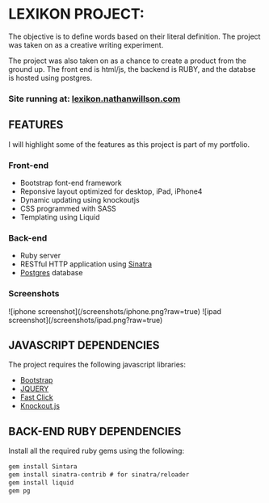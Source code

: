 <h1>LEXIKON PROJECT:</h1>
<p>
The objective is to define words based on their literal definition. The project was taken on as a creative writing experiment.
</p>

<p>
The project was also taken on as a chance to create a product from the ground up. The front end is html/js, 
the backend is RUBY, and the databse is hosted using postgres.
</p>

<h3>Site running at: <a href="http://lexikon.nathanwillson.com">lexikon.nathanwillson.com</a></h3>


<h2>FEATURES</h2>
I will highlight some of the features as this project is part of my portfolio.

<h3>Front-end</h3>
<ul>
  <li>Bootstrap font-end framework</li>
  <li>Reponsive layout optimized for desktop, iPad, iPhone4</li>
  <li>Dynamic updating using knockoutjs
  <li>CSS programmed with SASS</li>
  <li>Templating using Liquid</li>
</ul>

<h3>Back-end</h3>
<ul>
  <li>Ruby server</li>
  <li>RESTful HTTP application using <a href="http://www.sinatrarb.com/">Sinatra</a></li>
  <li><a href="http://www.postgresql.org/">Postgres</a> database</li>
</ul>

<h3>Screenshots</h3>
![iphone screenshot](/screenshots/iphone.png?raw=true)
![ipad screenshot](/screenshots/ipad.png?raw=true)


<h2>JAVASCRIPT DEPENDENCIES</h2>
<p>
  The project requires the following javascript libraries: 
</p>
<ul>
  <li><a href="http://getbootstrap.com/">Bootstrap</a></li>
  <li><a href="http://jquery.com/">JQUERY</a></li>
  <li><a href="https://github.com/ftlabs/fastclick">Fast Click</a></li>
  <li><a href="http://knockoutjs.com/">Knockout.js</a></li>
</ul>

<h2>BACK-END RUBY DEPENDENCIES</h2>
<p>
  Install all the required ruby gems using the following: 
</p>

``` 
gem install Sintara
gem install sinatra-contrib # for sinatra/reloader
gem install liquid
gem pg
```


